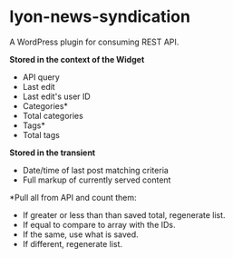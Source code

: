 # lyon-news-syndication
A WordPress plugin for consuming REST API.

**Stored in the context of the Widget** 
- API query
- Last edit
- Last edit's user ID
- Categories*
- Total categories
- Tags*
- Total tags

**Stored in the transient**
- Date/time of last post matching criteria
- Full markup of currently served content

*Pull all from API and count them:
- If greater or less than than saved total, regenerate list. 
- If equal to compare to array with the IDs. 
- If the same, use what is saved. 
- If different, regenerate list.
